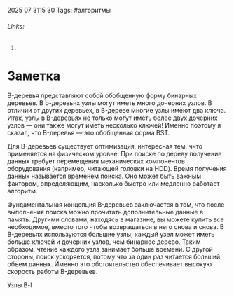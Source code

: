 2025 07 3115 30
Tags: #алгоритмы 
###### Links: 
1) 
# Заметка
B-деревья представляют собой обобщенную форму бинарных деревьев. В b-деревьях узлы могут иметь много дочерних узлов. В отличии от других деревьех, в B-дереве многие узлы имеют два ключа. Итак, узлы в B-деревьях не только могут иметь более двух дочерних узлов — они также могут иметь несколько ключей! Именно поэтому я сказал, что B-деревья — это обобщенная форма BST.

Для B-деревьев существует оптимизация, интересная тем, ччто применяется на физическом уровне. При поиске по дереву получение данных требует перемещения механических компонентов оборудования (например, читающей головки на HDD). Время получения данных называется временем поиска. Оно может быть важным фактором, определяющим, насколько быстро или медленно работает алгоритм.

Фундаментальная концепция B-деревьев заключается в том, что после выполнения поиска можно прочитать дополнительные данные в память. Другими словами, находясь в магазине, вы можете купить все необходимое, вместо того чтобы возвращаться в него снова и снова. В B-деревьях используются большие узлы; каждый узел может иметь больше ключей и дочерних узлов, чем бинарное дерево. Таким образом, чтение каждого узла занимает больше времени. С другой стороны, поиск ускоряется, потому что за один раз читается больший объем данных. Именно это обстоятельство обеспечивает высокую скорость работы B-деревьев.

Узлы B-l